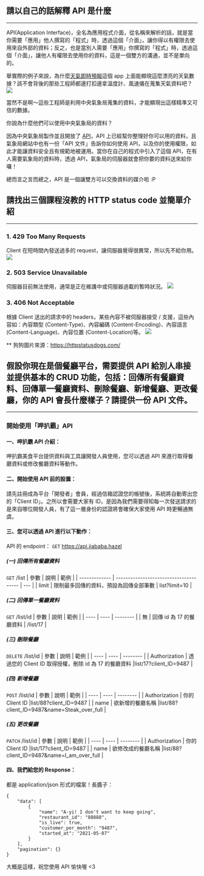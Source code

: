 ## 請以自己的話解釋 API 是什麼
---
API(Application Interface)，全名為應用程式介面，從名稱來解析的話，就是當你需要「應用」他人撰寫的「程式」時，透過這個「介面」，讓你得以有權限去使用來自外部的資料；反之，也是當別人需要「應用」你撰寫的「程式」時，透過這個「介面」，讓他人有權限去使用你的資料，這是一個雙方的溝通，並不是單向的。

舉實際的例子來說，為什麼[天氣即時預報](https://apps.apple.com/tw/app/%E5%A4%A9%E6%B0%A3%E5%8D%B3%E6%99%82%E9%A0%90%E5%A0%B1/id1277710469)這個 app 上面能顯現這麼漂亮的天氣數據？該不會背後的那些工程師都邊打扣邊拿溫度計、風速儀在蒐集天氣資料吧？
![](https://i.imgur.com/4zqoESm.png)

當然不是啊～這些工程師是利用中央氣象局蒐集的資料，才能顯現出這樣精準又可信的數據。

你說為什麼他們可以使用中央氣象局的資料？

因為中央氣象局製作並且開放了 [API](https://opendata.cwb.gov.tw/dist/opendata-swagger.html)，API 上已經幫你整理好你可以用的資料，且氣象局網站中也有一份「API 文件」告訴你如何使用 API，以及你的使用權限，如此才能讓資料安全且有規範地被運用。當你在自己的程式中引入了這個 API，在有人需要氣象局的資料時，透過 API，氣象局的伺服器就會把你要的資料送來給你囉！


總而言之言而總之，API 是一個讓雙方可以交換資料的媒介啦 :P


## 請找出三個課程沒教的 HTTP status code 並簡單介紹
---
### 1. 429 Too Many Requests
Client 在短時間內發送過多的 request，讓伺服器覺得很異常，所以先不給你用。
![](https://i.imgur.com/zbHcOQ8.png)
### 2. 503 Service Unavailable
伺服器目前無法使用，通常是正在維護中或伺服器過載的暫時狀況。
![](https://i.imgur.com/MAScUYe.png)
### 3. 406 Not Acceptable
根據 Client 送出的請求中的 headers，某些內容不被伺服器接受 / 支援，這些內容如：內容類型 (Content-Type)、內容編碼 (Content-Encoding)、內容語言 (Content-Language)、內容位置 (Content-Location)等。
![](https://i.imgur.com/NcfNYpp.png)

** 狗狗圖片來源：https://httpstatusdogs.com/


## 假設你現在是個餐廳平台，需要提供 API 給別人串接並提供基本的 CRUD 功能，包括：回傳所有餐廳資料、回傳單一餐廳資料、刪除餐廳、新增餐廳、更改餐廳，你的 API 會長什麼樣子？請提供一份 API 文件。
---

### 開始使用「呷扒霸」API

#### 一、呷扒霸 API 介紹：
呷扒霸美食平台提供資料與工具讓開發人員使用，您可以透過 API 來進行取得餐廳資料或修改餐廳資料等動作。

#### 二、開始使用 API 前的設置：
請先註冊成為平台「開發者」會員，經過信箱認證您的帳號後，系統將自動寄出您的「Client ID」。之所以會需要大家有 ID，是因為我們需要得知每一次發送請求的是來自哪位開發人員，有了這一層身份的認證將會確保大家使用 API 時更暢通無虞。


#### 三、您可以透過 API 進行以下動作：

API 的 endpoint：
`GET` https://api.jiababa.hazel

##### (一) 回傳所有餐廳資料
`GET` /list
| 參數          | 說明                                   | 範例    |
| ------------- | -------------------------------------- | --- |
| limit         | 限制最多回傳的資料，預設為回傳全部筆數      | list?limit=10     |

##### (二) 回傳單一餐廳資料
`GET` /list/id
| 參數 | 說明 | 範例     |
| ---- | ---- | -------- |
| 無   | 回傳 id 為 17 的餐廳資料   | /list/17 |

##### (三) 刪除餐廳 
`DELETE` /list/id
| 參數 | 說明 | 範例     |
| ---- | ---- | -------- |
| Authorization | 透過您的 Client ID 取得授權，刪除 id 為 17 的餐廳資料          |list/17?client_ID=9487     |

##### (四) 新增餐廳 
`POST` /list/id
| 參數 | 說明 | 範例     |
| ---- | ---- | -------- |
| Authorization | 你的 Client ID                         |list/88?client_ID=9487     |
| name | 欲新增的餐廳名稱                       |list/88?client_ID=9487&name=Steak_over_full     |

##### (五) 更改餐廳 
`PATCH` /list/id
| 參數 | 說明 | 範例     |
| ---- | ---- | -------- |
| Authorization | 你的 Client ID                         |list/17?client_ID=9487     |
| name | 欲修改成的餐廳名稱                       |list/88?client_ID=9487&name=I_am_over_full     |


#### 四、我們給您的 Response：

都是 application/json 形式的檔案！長醬子：

````
{
    "data": [
        {
            "name": "A-yi! I don't want to keep going",
            "restaurant_id": "88888",
            "is_live": true,
            "customer_per_month": "9487",
            "started_at": "2021-05-07"
        }
    ],
    "pagination": {}
}

````

大概是這樣，祝您使用 API 愉快喔 <3
